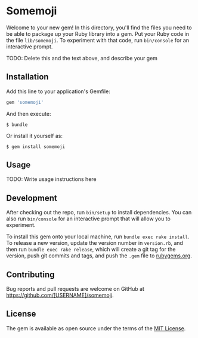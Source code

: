 # Somemoji

Welcome to your new gem! In this directory, you'll find the files you need to be able to package up your Ruby library into a gem. Put your Ruby code in the file `lib/somemoji`. To experiment with that code, run `bin/console` for an interactive prompt.

TODO: Delete this and the text above, and describe your gem

## Installation

Add this line to your application's Gemfile:

```ruby
gem 'somemoji'
```

And then execute:

    $ bundle

Or install it yourself as:

    $ gem install somemoji

## Usage

TODO: Write usage instructions here

## Development

After checking out the repo, run `bin/setup` to install dependencies. You can also run `bin/console` for an interactive prompt that will allow you to experiment.

To install this gem onto your local machine, run `bundle exec rake install`. To release a new version, update the version number in `version.rb`, and then run `bundle exec rake release`, which will create a git tag for the version, push git commits and tags, and push the `.gem` file to [rubygems.org](https://rubygems.org).

## Contributing

Bug reports and pull requests are welcome on GitHub at https://github.com/[USERNAME]/somemoji.


## License

The gem is available as open source under the terms of the [MIT License](http://opensource.org/licenses/MIT).

